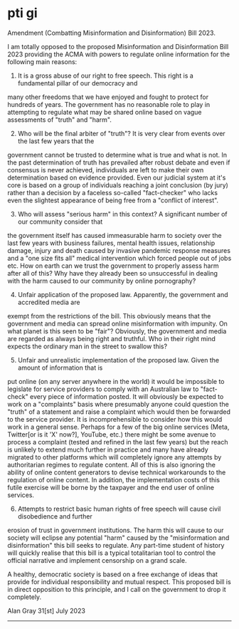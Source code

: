 # pti gi
 Amendment (Combatting Misinformation and Disinformation) Bill 2023.

I am totally opposed to the proposed Misinformation and Disinformation Bill 2023 providing the ACMA with
powers to regulate online information for the following main reasons:

1. It is a gross abuse of our right to free speech. This right is a fundamental pillar of our democracy and

many other freedoms that we have enjoyed and fought to protect for hundreds of years. The
government has no reasonable role to play in attempting to regulate what may be shared online
based on vague assessments of "truth" and "harm".

2. Who will be the final arbiter of "truth"? It is very clear from events over the last few years that the

government cannot be trusted to determine what is true and what is not. In the past determination
of truth has prevailed after robust debate and even if consensus is never achieved, individuals are
left to make their own determination based on evidence provided. Even our judicial system at it's
core is based on a group of individuals reaching a joint conclusion (by jury) rather than a decision by
a faceless so-called "fact-checker" who lacks even the slightest appearance of being free from a
"conflict of interest".

3. Who will assess "serious harm" in this context? A significant number of our community consider that

the government itself has caused immeasurable harm to society over the last few years with
business failures, mental health issues, relationship damage, injury and death caused by invasive
pandemic response measures and a "one size fits all" medical intervention which forced people out
of jobs etc. How on earth can we trust the government to properly assess harm after all of this? Why
have they already been so unsuccessful in dealing with the harm caused to our community by online
pornography?

4. Unfair application of the proposed law. Apparently, the government and accredited media are

exempt from the restrictions of the bill. This obviously means that the government and media can
spread online misinformation with impunity. On what planet is this seen to be "fair"? Obviously, the
government and media are regarded as always being right and truthful. Who in their right mind
expects the ordinary man in the street to swallow this?

5. Unfair and unrealistic implementation of the proposed law. Given the amount of information that is

put online (on any server anywhere in the world) it would be impossible to legislate for service
providers to comply with an Australian law to "fact-check" every piece of information posted. It will
obviously be expected to work on a "complaints" basis where presumably anyone could question the
"truth" of a statement and raise a complaint which would then be forwarded to the service provider.
It is incomprehensible to consider how this would work in a general sense. Perhaps for a few of the
big online services (Meta, Twitter[or is it 'X' now?], YouTube, etc.) there might be some avenue to
process a complaint (tested and refined in the last few years) but the reach is unlikely to extend
much further in practice and many have already migrated to other platforms which will completely
ignore any attempts by authoritarian regimes to regulate content. All of this is also ignoring the
ability of online content generators to devise technical workarounds to the regulation of online
content. In addition, the implementation costs of this futile exercise will be borne by the taxpayer
and the end user of online services.

6. Attempts to restrict basic human rights of free speech will cause civil disobedience and further

erosion of trust in government institutions. The harm this will cause to our society will eclipse any
potential "harm" caused by the "misinformation and disinformation" this bill seeks to regulate. Any
part-time student of history will quickly realise that this bill is a typical totalitarian tool to control the
official narrative and implement censorship on a grand scale.

A healthy, democratic society is based on a free exchange of ideas that provide for individual responsibility
and mutual respect. This proposed bill is in direct opposition to this principle, and I call on the government
to drop it completely.

Alan Gray
31[st] July 2023


-----

